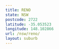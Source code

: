 ```yaml
---
title: RENO
state: NSW
postcode: 2722
latitude: -35.053523
longitude: 148.102866
url: /nsw/reno/
layout: suburb
---
```

